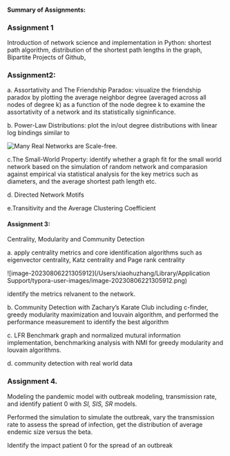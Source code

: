 ####  Summary of Assignments:

###  Assignment 1

Introduction of network science and implementation in Python: shortest path algorithm, distribution of the shortest path lengths in the graph,  Bipartite Projects of Github, 

### Assignment2: 

a. Assortativity and The Friendship Paradox: visualize the friendship paradox by plotting the average neighbor degree (averaged across all nodes of degree k) as a function of the node degree k to examine the assortativity of a network and its statistically signinficance. 

b. Power-Law Distributions: plot the in/out degree distributions with linear log bindings similar to 

![Many Real Networks are Scale-free.](http://networksciencebook.com/images/ch-04/figure-4-10.jpg)



c.The Small-World Property: identify whether a graph fit for the small world network based on the simulation of random network and comparasion against empirical via statistical analysis for the key metrics such as diameters, and the average shortest path length etc.

d. Directed Network Motifs

e.Transitivity and the Average Clustering Coefficient

#### Assignment 3: 

Centrality, Modularity and Community Detection

a. apply centrality metrics and core identification algorithms such as eigenvector centrality, Katz centrality and Page rank centrality

![image-20230806221305912](/Users/xiaohuzhang/Library/Application Support/typora-user-images/image-20230806221305912.png)

identify the metrics relvanent to the network. 

b.  Community Detection with Zachary’s Karate Club including c-finder, greedy modularity maximization and louvain algorithm, and performed the performance measurement to identify the best algorithm 

c. LFR Benchmark graph and normalized mutural information implementation, benchmarking analysis with NMI for greedy modularity and louvain algorithms. 

d. community detection with real world data

### Assignment 4. 

Modeling the pandemic model with outbreak modeling, transmission rate, and identify patient 0 with *SI, SIS, SR* models. 

Performed the simulation to simulate the outbreak, vary the transmission rate to assess the spread of infection, get the distribution of average endemic size versus the beta. 

Identify the impact patient 0 for the spread of an outbreak 

